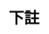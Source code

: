 ---
title: 下註
layout: toto_3/bet
description: 玩幸運遊戲多多3的時候，在這裏進行下註.
js: ["js/sound.js", "js/i19n.js", "js/game/toto_3/share.js", "js/game/toto_3/bet.js"]
css: ["css/game/toto_3/toto_3.css"]
---